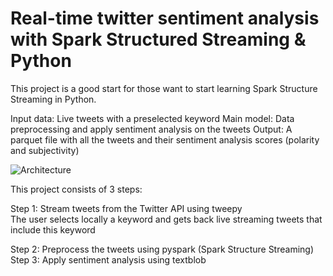 <H1>Real-time twitter sentiment analysis with Spark Structured Streaming & Python </H1>

This project is a good start for those want to start learning Spark Structure Streaming in Python. <br>

Input data: Live tweets with a preselected keyword
Main model: Data preprocessing and apply sentiment analysis on the tweets
Output: A parquet file with all the tweets and their sentiment analysis scores (polarity and subjectivity)

![Architecture](https://github.com/stamatelou/twitter_sentiment_analysis/blob/master/architecture.png)

This project consists of 3 steps:

Step 1: Stream tweets from the Twitter API using tweepy<br>
The user selects locally a keyword and gets back live streaming tweets that include this keyword

Step 2: Preprocess the tweets using pyspark (Spark Structure Streaming)<br>
Step 3: Apply sentiment analysis using textblob <br>



